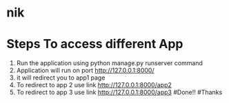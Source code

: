 # nik
# Steps To access different App
1. Run the application using python manage.py runserver command
2. Application will run on port http://127.0.0.1:8000/
3. it will redirect you to app1 page
4. To redirect to  app 2  use link http://127.0.0.1:8000/app2
5. To redirect to  app 3  use link http://127.0.0.1:8000/app3
#Done!!
#Thanks
